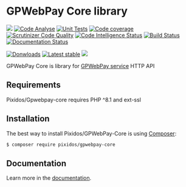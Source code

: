 # GPWebPay Core library
![](https://img.shields.io/badge/PHPStan-enabled-brightgreen.svg?style=flat)
[![Code Analyse](https://github.com/Pixidos/gpwebpay-core/actions/workflows/code_analyse.yml/badge.svg?branch=master)](https://github.com/Pixidos/gpwebpay-core/actions/workflows/code_analyse.yml)
[![Unit Tests](https://github.com/Pixidos/gpwebpay-core/actions/workflows/unit_tests.yml/badge.svg?branch=master)](https://github.com/Pixidos/gpwebpay-core/actions/workflows/unit_tests.yml)
[![Code coverage](https://codecov.io/gh/Pixidos/gpwebpay-core/branch/master/graph/badge.svg)](https://codecov.io/gh/Pixidos/gpwebpay-core)
[![Scrutinizer Code Quality](https://scrutinizer-ci.com/g/Pixidos/gpwebpay-core/badges/quality-score.png?b=master)](https://scrutinizer-ci.com/g/Pixidos/gpwebpay-core/?branch=master)
[![Code Intelligence Status](https://scrutinizer-ci.com/g/Pixidos/gpwebpay-core/badges/code-intelligence.svg?b=master)](https://scrutinizer-ci.com/code-intelligence)
[![Build Status](https://scrutinizer-ci.com/g/Pixidos/gpwebpay-core/badges/build.png?b=master)](https://scrutinizer-ci.com/g/Pixidos/gpwebpay-core/build-status/master)
[![Documentation Status](https://readthedocs.org/projects/gpwebpay-core/badge/?version=latest)](https://gpwebpay-core.readthedocs.io/en/latest/?badge=latest)

[![Donwloads](https://poser.pugx.org/pixidos/gpwebpay-core/downloads)](https://packagist.org/packages/pixidos/gpwebpay-core)
[![Latest stable](https://img.shields.io/packagist/v/pixidos/gpwebpay-core.svg)](https://packagist.org/packages/pixidos/gpwebpay-core)
![](https://img.shields.io/badge/php-8.1%20to%208.4-777bb3.svg?logo=php&logoColor=white&labelColor=555555%22)

GPWebPay Core is library for [GPWebPay service](http://www.gpwebpay.cz/ ) HTTP API


Requirements
------------

Pixidos/Gpwebpay-core requires PHP ^8.1 and ext-ssl



Installation
------------

The best way to install Pixidos/GPWebPay-Core is using  [Composer](http://getcomposer.org/):

```sh
$ composer require pixidos/gpwebpay-core
```


Documentation
-------------

Learn more in the [documentation](https://gpwebpay-core.readthedocs.io/en/latest/).

